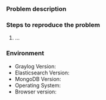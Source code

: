 ### Problem description

### Steps to reproduce the problem

1. ...

### Environment

* Graylog Version:
* Elasticsearch Version:
* MongoDB Version:
* Operating System:
* Browser version:
